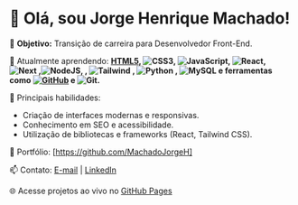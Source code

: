# 👋 Olá, sou Jorge Henrique Machado!

🎯 **Objetivo:** Transição de carreira para Desenvolvedor Front-End.

🌱 Atualmente aprendendo: **[HTML5](https://img.shields.io/badge/HTML5-E34F26?style=for-the-badge&logo=html5&logoColor=white), ![CSS3](https://img.shields.io/badge/CSS3-1572B6?style=for-the-badge&logo=css3&logoColor=white), ![JavaScript](https://img.shields.io/badge/JavaScript-F7DF1E?style=for-the-badge&logo=javascript&logoColor=black), ![React](https://img.shields.io/badge/React-20232A?style=for-the-badge&logo=react&logoColor=61DAFB), ![Next](https://img.shields.io/badge/Next-black?style=for-the-badge&logo=next.js&logoColor=white) ,![NodeJS](https://img.shields.io/badge/node.js-6DA55F?style=for-the-badge&logo=node.js&logoColor=white), , ![Tailwind](https://img.shields.io/badge/tailwindcss-%2338B2AC.svg?style=for-the-badge&logo=tailwind-css&logoColor=white) , ![Python](https://img.shields.io/badge/python-3670A0?style=for-the-badge&logo=python&logoColor=ffdd54) , ![MySQL](https://img.shields.io/badge/MySQL-00000F?style=for-the-badge&logo=mysql&logoColor=white) e ferramentas como [![GitHub](https://img.shields.io/badge/GitHub-100000?style=for-the-badge&logo=github&logoColor=white)]([https://github.com/SEUUSERNAME](https://github.com/MachadoJorgeH)) e ![Git](https://img.shields.io/badge/GIT-E44C30?style=for-the-badge&logo=git&logoColor=white).**


🚀 Principais habilidades:
- Criação de interfaces modernas e responsivas.
- Conhecimento em SEO e acessibilidade.
- Utilização de bibliotecas e frameworks (React, Tailwind CSS).

📌 Portfólio: [https://github.com/MachadoJorgeH]

📫 Contato: [E-mail](mailto:jorgehenriqueq@gmail.com) | [LinkedIn](https://www.linkedin.com/in/jorge-henrique-machado-203ab41a4/)

🌐 Acesse projetos ao vivo no [GitHub Pages](https://machadojorgeh.github.io/)
